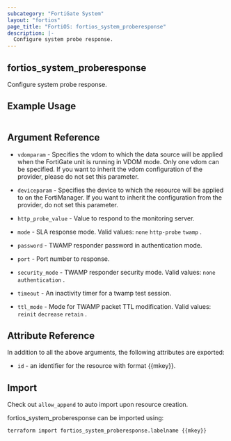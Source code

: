 ```yaml
---
subcategory: "FortiGate System"
layout: "fortios"
page_title: "FortiOS: fortios_system_proberesponse"
description: |-
  Configure system probe response.
---
```


## fortios_system_proberesponse
Configure system probe response.

## Example Usage

```hcl

```

## Argument Reference
* `vdomparam` - Specifies the vdom to which the data source will be applied when the FortiGate unit is running in VDOM mode. Only one vdom can be specified. If you want to inherit the vdom configuration of the provider, please do not set this parameter.
* `deviceparam` - Specifies the device to which the resource will be applied to on the FortiManager. If you want to inherit the configuration from the provider, do not set this parameter.

* `http_probe_value` - Value to respond to the monitoring server.
* `mode` - SLA response mode. Valid values: `none` `http-probe` `twamp` .
* `password` - TWAMP responder password in authentication mode.
* `port` - Port number to response.
* `security_mode` - TWAMP responder security mode. Valid values: `none` `authentication` .
* `timeout` - An inactivity timer for a twamp test session.
* `ttl_mode` - Mode for TWAMP packet TTL modification. Valid values: `reinit` `decrease` `retain` .

## Attribute Reference

In addition to all the above arguments, the following attributes are exported:
* `id` - an identifier for the resource with format {{mkey}}.

## Import

Check out `allow_append` to auto import upon resource creation.

fortios_system_proberesponse can be imported using:
```sh
terraform import fortios_system_proberesponse.labelname {{mkey}}
```
